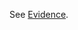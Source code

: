 See [Evidence](https://github.com/LittleKingsguard/Eternity-Core/blob/d68a05997db9e2fb0771dd0b17dd2345b67dfdfc/ResolutionEngine/Conflict/Investigate/Evidence.md).
